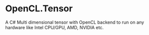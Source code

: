 # OpenCL.Tensor
A C# Multi dimensional tensor with OpenCL backend to run on any hardware like Intel CPU/GPU, AMD, NVIDIA etc.
